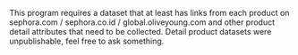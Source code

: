 This program requires a dataset that at least has links from each product on sephora.com / sephora.co.id / global.oliveyoung.com and other product detail attributes that need to be collected. Detail product datasets were unpublishable, feel free to ask something.
